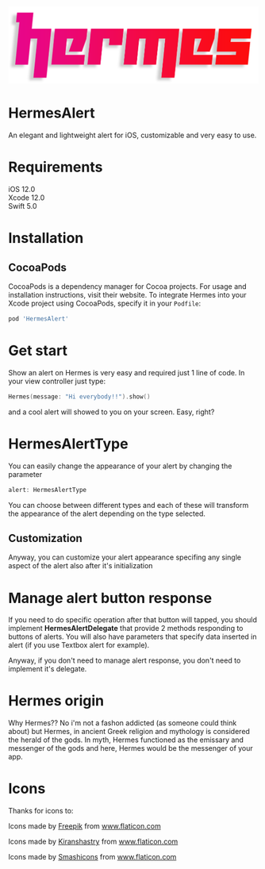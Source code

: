 ![Hermes: Elegant alert written in Swift](hermes.png)

# HermesAlert
An elegant and lightweight alert for iOS, customizable and very easy to use.

# Requirements
iOS 12.0  
Xcode 12.0  
Swift 5.0

# Installation

## CocoaPods
CocoaPods is a dependency manager for Cocoa projects. For usage and installation instructions, visit their website. To integrate Hermes into your Xcode project using CocoaPods, specify it in your `Podfile`:

```ruby
pod 'HermesAlert'
```

# Get start

Show an alert on Hermes is very easy and required just 1 line of code. In your view controller just type:

```Swift
Hermes(message: "Hi everybody!!").show()
```

and a cool alert will showed to you on your screen. Easy, right?

# HermesAlertType
You can easily change the appearance of your alert by changing the parameter
```Swift
alert: HermesAlertType
```
You can choose between different types and each of these will transform the appearance of the alert depending on the type selected.

## Customization
Anyway, you can customize your alert appearance specifing any single aspect of the alert also after it's initialization

# Manage alert button response
If you need to do specific operation after that button will tapped, you should implement **HermesAlertDelegate** that provide 2 methods responding to buttons of alerts. You will also have parameters that specify data inserted in alert (if you use Textbox alert for example).

Anyway, if you don't need to manage alert response, you don't need to implement it's delegate.

# Hermes origin
Why Hermes?? No i'm not a fashon addicted (as someone could think about) but Hermes, in ancient Greek religion and mythology is considered the herald of the gods. In myth, Hermes functioned as the emissary and messenger of the gods and here, Hermes would be the messenger of your app.

# Icons
Thanks for icons to:

Icons made by <a href="https://www.flaticon.com/authors/freepik" title="Freepik">Freepik</a> from <a href="https://www.flaticon.com/" title="Flaticon"> www.flaticon.com</a>

Icons made by <a href="https://www.flaticon.com/authors/kiranshastry" title="Kiranshastry">Kiranshastry</a> from <a href="https://www.flaticon.com/" title="Flaticon"> www.flaticon.com</a>

Icons made by <a href="https://www.flaticon.com/authors/smashicons" title="Smashicons">Smashicons</a> from <a href="https://www.flaticon.com/" title="Flaticon"> www.flaticon.com</a>
